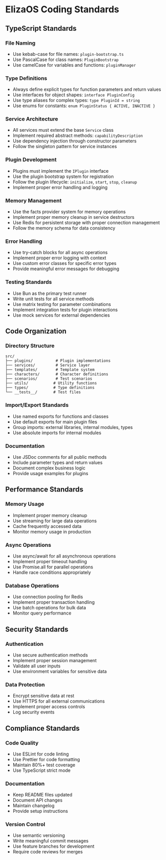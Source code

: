 # ElizaOS Coding Standards

## TypeScript Standards

### File Naming
- Use kebab-case for file names: `plugin-bootstrap.ts`
- Use PascalCase for class names: `PluginBootstrap`
- Use camelCase for variables and functions: `pluginManager`

### Type Definitions
- Always define explicit types for function parameters and return values
- Use interfaces for object shapes: `interface PluginConfig`
- Use type aliases for complex types: `type PluginId = string`
- Use enums for constants: `enum PluginStatus { ACTIVE, INACTIVE }`

### Service Architecture
- All services must extend the base `Service` class
- Implement required abstract methods: `capabilityDescription`
- Use dependency injection through constructor parameters
- Follow the singleton pattern for service instances

### Plugin Development
- Plugins must implement the `IPlugin` interface
- Use the plugin bootstrap system for registration
- Follow the plugin lifecycle: `initialize`, `start`, `stop`, `cleanup`
- Implement proper error handling and logging

### Memory Management
- Use the facts provider system for memory operations
- Implement proper memory cleanup in service destructors
- Use Redis for persistent storage with proper connection management
- Follow the memory schema for data consistency

### Error Handling
- Use try-catch blocks for all async operations
- Implement proper error logging with context
- Use custom error classes for specific error types
- Provide meaningful error messages for debugging

### Testing Standards
- Use Bun as the primary test runner
- Write unit tests for all service methods
- Use matrix testing for parameter combinations
- Implement integration tests for plugin interactions
- Use mock services for external dependencies

## Code Organization

### Directory Structure
```
src/
├── plugins/          # Plugin implementations
├── services/         # Service layer
├── templates/        # Template system
├── characters/       # Character definitions
├── scenarios/        # Test scenarios
├── utils/           # Utility functions
├── types/           # Type definitions
└── __tests__/       # Test files
```

### Import/Export Standards
- Use named exports for functions and classes
- Use default exports for main plugin files
- Group imports: external libraries, internal modules, types
- Use absolute imports for internal modules

### Documentation
- Use JSDoc comments for all public methods
- Include parameter types and return values
- Document complex business logic
- Provide usage examples for plugins

## Performance Standards

### Memory Usage
- Implement proper memory cleanup
- Use streaming for large data operations
- Cache frequently accessed data
- Monitor memory usage in production

### Async Operations
- Use async/await for all asynchronous operations
- Implement proper timeout handling
- Use Promise.all for parallel operations
- Handle race conditions appropriately

### Database Operations
- Use connection pooling for Redis
- Implement proper transaction handling
- Use batch operations for bulk data
- Monitor query performance

## Security Standards

### Authentication
- Use secure authentication methods
- Implement proper session management
- Validate all user inputs
- Use environment variables for sensitive data

### Data Protection
- Encrypt sensitive data at rest
- Use HTTPS for all external communications
- Implement proper access controls
- Log security events

## Compliance Standards

### Code Quality
- Use ESLint for code linting
- Use Prettier for code formatting
- Maintain 80%+ test coverage
- Use TypeScript strict mode

### Documentation
- Keep README files updated
- Document API changes
- Maintain changelog
- Provide setup instructions

### Version Control
- Use semantic versioning
- Write meaningful commit messages
- Use feature branches for development
- Require code reviews for merges
